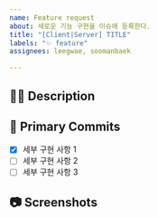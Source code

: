 ```yaml
---
name: Feature request
about: 새로운 기능 구현을 이슈에 등록한다.
title: "[Client|Server] TITLE"
labels: "✨ feature"
assignees: leegwae, soomanbaek

---
```


## 🤷‍♂️ Description

<!-- 구현하고자 하는 기능에 대해 작성해 주세요. -->


## 📝 Primary Commits

<!-- 세부 구현 사항을 리스트로 작성해주세요. -->

- [X] 세부 구현 사항 1
- [ ] 세부 구현 사항 2
- [ ] 세부 구현 사항 3

## 📷 Screenshots

<!--스크린샷으로 보여줄 수 있는 이미지가 있다면 첨부해주세요!-->

<!--마지막으로 이슈 생성 시 우측의 옵션들을 체크했는지 확인해주세요!-->
